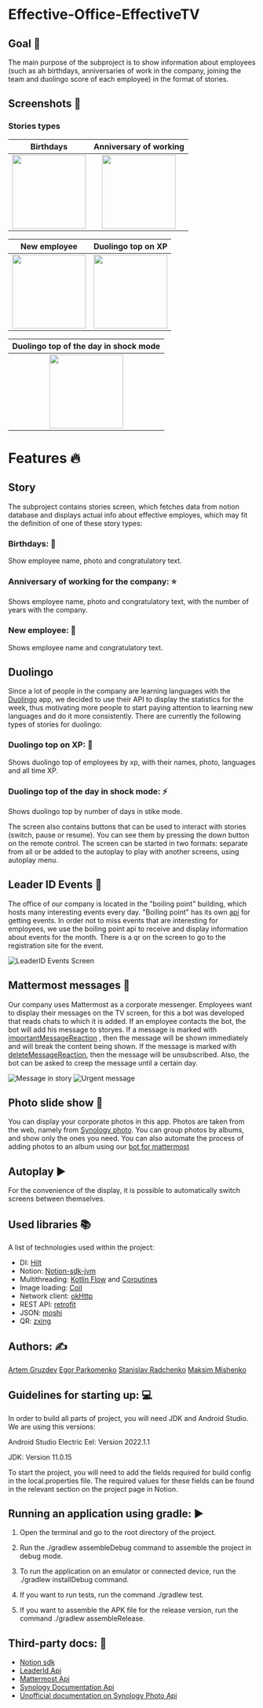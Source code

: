 # Effective-Office-EffectiveTV

## Goal :dart:
The main purpose of the subproject is to show information about employees (such as ah birthdays, anniversaries of work in the company, joining the team and duolingo score of each employee) in the format of stories.

## Screenshots 	:camera_flash:

### Stories types

|                         Birthdays                          |                    Anniversary of working                    |
|:----------------------------------------------------------:|:------------------------------------------------------------:|
| <img src="../../assets/birthday-example.png" height="150"> | <img src="../../assets/aniversary-example.png" height="150"> |

|                          New employee                          |                      Duolingo top on XP                       |
|:--------------------------------------------------------------:|:-------------------------------------------------------------:|
| <img src="../../assets/new-employee-example.png" height="150"> | <img src="../../assets/duolingo-xp-example.png" height="150"> |

|                 Duolingo top of the day in shock mode                 |
|:---------------------------------------------------------------------:|
| <img src="../../assets/duolingo-shock-mode-example.png" height="150"> |


# Features :fire:

## Story

The subproject contains stories screen, which fetches data from notion database and displays actual info about effective employes, which may fit the definition of one of these story types:

### Birthdays: :birthday:

Show employee name, photo and congratulatory text.

### Anniversary of working for the company: :star:

Shows employee name, photo and congratulatory text, with the number of years with the company.

### New employee: :baby_chick:

Shows employee name and congratulatory text.

## Duolingo

Since a lot of people in the company are learning languages with the [Duolingo](https://ru.duolingo.com/) app, we decided to use their API to display the statistics for the week, thus motivating more people to start paying attention to learning new languages and do it more consistently. There are currently the following types of stories for duolingo:

### Duolingo top on XP: 🥇

Shows duolingo top of employees by xp, with their names, photo, languages and all time XP.

### Duolingo top of the day in shock mode: ⚡

Shows duolingo top by number of days in stike mode.

The screen also contains buttons that can be used to interact with stories (switch, pause or resume). You can see them by pressing the down button on the remote control. The screen can be started in two formats: separate from all or be added to the autoplay to play with another screens, using autoplay menu.

## Leader ID Events :office:

The office of our company is located in the "boiling point" building, which hosts many interesting events every day. "Boiling point" has its own [api](https://apps.leader-id.ru/swagger/) for getting events. In order not to miss events that are interesting for employees, we use the boiling point api to receive and display information about events for the month. There is a qr on the screen to go to the registration site for the event.

<img src="../../assets/leader-events-screen.png" title="LeaderID Events Screen">

## Mattermost messages :speech_balloon:

Our company uses Mattermost as a corporate messenger. Employees want to display their messages on the TV screen, for this a bot was developed that reads chats to which it is added. If an employee contacts the bot, the bot will add his message to storyes. If a message is marked with [importantMessageReaction](https://github.com/effectivemade/labs-office-elevator/blob/fc7c7a67f7f0009e336dda40d8ad2c57af657b82/tv-app/effecticeTV/app/src/main/java/band/effective/office/tv/domain/botLogic/BotConfig.kt#L6) , then the message will be shown immediately and will break the content being shown. If the message is marked with [deleteMessageReaction](https://github.com/effectivemade/labs-office-elevator/blob/fc7c7a67f7f0009e336dda40d8ad2c57af657b82/tv-app/effecticeTV/app/src/main/java/band/effective/office/tv/domain/botLogic/BotConfig.kt#L7), then the message will be unsubscribed. Also, the bot can be asked to creep the message until a certain day.

<img src="../../assets/message-in-story.png" title="Message in story">
<img src="../../assets/message.png" title="Urgent message">

## Photo slide show :sunrise:

You can display your corporate photos in this app. Photos are taken from the web, namely from [Synology photo](https://www.synology.com/en-global/dsm/feature/photos). You can group photos by albums, and show only the ones you need.
You can also automate the process of adding photos to an album using our [bot for mattermost](https://github.com/effectivemade/labs-office-elevator/tree/mattermost_synology_bot/mattermost-bot)

## Autoplay :arrow_forward:

For the convenience of the display, it is possible to automatically switch screens between themselves.

## Used libraries 📚

A list of technologies used within the project:
* DI: [Hilt](https://dagger.dev/hilt/)
* Notion: [Notion-sdk-jvm](https://github.com/seratch/notion-sdk-jvm)
* Multithreading: [Kotlin Flow](https://kotlinlang.org/docs/flow.html) and [Coroutines](https://kotlinlang.org/docs/flow.html)
* Image loading: [Coil](https://coil-kt.github.io/coil/)
* Network client: [okHttp](https://square.github.io/okhttp/)
* REST API: [retrofit](https://square.github.io/retrofit/)
* JSON: [moshi](https://github.com/square/moshi)
* QR: [zxing](https://github.com/zxing/zxing)

## Authors: :writing_hand:

[Artem Gruzdev](https://github.com/gull192)
[Egor Parkomenko](https://github.com/1MPULSEONE)
[Stanislav Radchenko](https://github.com/Radch-enko)
[Maksim Mishenko](https://github.com/UserNameMax)

## Guidelines for starting up: :computer:

In order to build all parts of project, you will need JDK and Android Studio. We are using this versions:

Android Studio Electric Eel: Version 2022.1.1

JDK: Version 11.0.15

To start the project, you will need to add the fields required for build config in the local.properties file. The required values for these fields can be found in the relevant section on the project page in Notion.

## Running an application using gradle: :arrow_forward:

1. Open the terminal and go to the root directory of the project.

2. Run the ./gradlew assembleDebug command to assemble the project in debug mode.

3. To run the application on an emulator or connected device, run the ./gradlew installDebug command.

4. If you want to run tests, run the command ./gradlew test.

5. If you want to assemble the APK file for the release version, run the command ./gradlew assembleRelease.

## Third-party docs: :page_with_curl:

* [Notion sdk](https://github.com/seratch/notion-sdk-jvm)
* [LeaderId Api](https://apps.leader-id.ru/swagger/)
* [Mattermost Api](https://api.mattermost.com/)
* [Synology Documentation Api](https://global.download.synology.com/download/Document/Software/DeveloperGuide/Package/FileStation/All/enu/Synology_File_Station_API_Guide.pdf)
* [Unofficial documentation on Synology Photo Api](https://github.com/zeichensatz/SynologyPhotosAPI)


